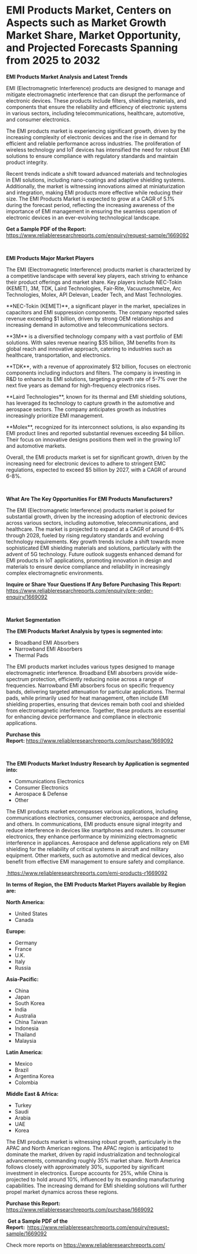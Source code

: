 <p><h1>EMI Products Market, Centers on Aspects such as Market Growth Market Share, Market Opportunity, and Projected Forecasts Spanning from 2025 to 2032</h1></p><p><strong>EMI Products Market Analysis and Latest Trends</strong></p>
<p><p>EMI (Electromagnetic Interference) products are designed to manage and mitigate electromagnetic interference that can disrupt the performance of electronic devices. These products include filters, shielding materials, and components that ensure the reliability and efficiency of electronic systems in various sectors, including telecommunications, healthcare, automotive, and consumer electronics. </p><p>The EMI products market is experiencing significant growth, driven by the increasing complexity of electronic devices and the rise in demand for efficient and reliable performance across industries. The proliferation of wireless technology and IoT devices has intensified the need for robust EMI solutions to ensure compliance with regulatory standards and maintain product integrity.</p><p>Recent trends indicate a shift toward advanced materials and technologies in EMI solutions, including nano-coatings and adaptive shielding systems. Additionally, the market is witnessing innovations aimed at miniaturization and integration, making EMI products more effective while reducing their size. The EMI Products Market is expected to grow at a CAGR of 5.1% during the forecast period, reflecting the increasing awareness of the importance of EMI management in ensuring the seamless operation of electronic devices in an ever-evolving technological landscape.</p></p>
<p><strong>Get a Sample PDF of the Report:&nbsp;</strong> <a href="https://www.reliableresearchreports.com/enquiry/request-sample/1669092?utm_campaign=2221&utm_medium=2&utm_source=Github&utm_content=ia&utm_term=17022025&utm_id=emi-products">https://www.reliableresearchreports.com/enquiry/request-sample/1669092</a></p>
<p>&nbsp;</p>
<p><strong>EMI Products Major Market Players</strong></p>
<p><p>The EMI (Electromagnetic Interference) products market is characterized by a competitive landscape with several key players, each striving to enhance their product offerings and market share. Key players include NEC-Tokin (KEMET), 3M, TDK, Laird Technologies, Fair-Rite, Vacuumschmelze, Arc Technologies, Molex, API Delevan, Leader Tech, and Mast Technologies. </p><p>**NEC-Tokin (KEMET)**, a significant player in the market, specializes in capacitors and EMI suppression components. The company reported sales revenue exceeding $1 billion, driven by strong OEM relationships and increasing demand in automotive and telecommunications sectors.</p><p>**3M** is a diversified technology company with a vast portfolio of EMI solutions. With sales revenue nearing $35 billion, 3M benefits from its global reach and innovative approach, catering to industries such as healthcare, transportation, and electronics.</p><p>**TDK**, with a revenue of approximately $12 billion, focuses on electronic components including inductors and filters. The company is investing in R&D to enhance its EMI solutions, targeting a growth rate of 5-7% over the next five years as demand for high-frequency electronics rises.</p><p>**Laird Technologies**, known for its thermal and EMI shielding solutions, has leveraged its technology to capture growth in the automotive and aerospace sectors. The company anticipates growth as industries increasingly prioritize EMI management.</p><p>**Molex**, recognized for its interconnect solutions, is also expanding its EMI product lines and reported substantial revenues exceeding $4 billion. Their focus on innovative designs positions them well in the growing IoT and automotive markets.</p><p>Overall, the EMI products market is set for significant growth, driven by the increasing need for electronic devices to adhere to stringent EMC regulations, expected to exceed $5 billion by 2027, with a CAGR of around 6-8%.</p></p>
<p>&nbsp;</p>
<p><strong>What Are The Key Opportunities For EMI Products Manufacturers?</strong></p>
<p><p>The EMI (Electromagnetic Interference) products market is poised for substantial growth, driven by the increasing adoption of electronic devices across various sectors, including automotive, telecommunications, and healthcare. The market is projected to expand at a CAGR of around 6-8% through 2028, fueled by rising regulatory standards and evolving technology requirements. Key growth trends include a shift towards more sophisticated EMI shielding materials and solutions, particularly with the advent of 5G technology. Future outlook suggests enhanced demand for EMI products in IoT applications, promoting innovation in design and materials to ensure device compliance and reliability in increasingly complex electromagnetic environments.</p></p>
<p><strong>Inquire or Share Your Questions If Any Before Purchasing This Report:</strong> <a href="https://www.reliableresearchreports.com/enquiry/pre-order-enquiry/1669092?utm_campaign=2221&utm_medium=2&utm_source=Github&utm_content=ia&utm_term=17022025&utm_id=emi-products">https://www.reliableresearchreports.com/enquiry/pre-order-enquiry/1669092</a></p>
<p>&nbsp;</p>
<p><strong>Market Segmentation</strong></p>
<p><strong>The EMI Products Market Analysis by types is segmented into:</strong></p>
<p><ul><li>Broadband EMI Absorbers</li><li>Narrowband EMI Absorbers</li><li>Thermal Pads</li></ul></p>
<p><p>The EMI products market includes various types designed to manage electromagnetic interference. Broadband EMI absorbers provide wide-spectrum protection, efficiently reducing noise across a range of frequencies. Narrowband EMI absorbers focus on specific frequency bands, delivering targeted attenuation for particular applications. Thermal pads, while primarily used for heat management, often include EMI shielding properties, ensuring that devices remain both cool and shielded from electromagnetic interference. Together, these products are essential for enhancing device performance and compliance in electronic applications.</p></p>
<p><strong>Purchase this Report:&nbsp;</strong><a href="https://www.reliableresearchreports.com/purchase/1669092?utm_campaign=2221&utm_medium=2&utm_source=Github&utm_content=ia&utm_term=17022025&utm_id=emi-products">https://www.reliableresearchreports.com/purchase/1669092</a></p>
<p>&nbsp;</p>
<p><strong>The EMI Products Market Industry Research by Application is segmented into:</strong></p>
<p><ul><li>Communications Electronics</li><li>Consumer Electronics</li><li>Aerospace & Defense</li><li>Other</li></ul></p>
<p><p>The EMI products market encompasses various applications, including communications electronics, consumer electronics, aerospace and defense, and others. In communications, EMI products ensure signal integrity and reduce interference in devices like smartphones and routers. In consumer electronics, they enhance performance by minimizing electromagnetic interference in appliances. Aerospace and defense applications rely on EMI shielding for the reliability of critical systems in aircraft and military equipment. Other markets, such as automotive and medical devices, also benefit from effective EMI management to ensure safety and compliance.</p></p>
<p><a href="https://www.reliableresearchreports.com/emi-products-r1669092?utm_campaign=2221&utm_medium=2&utm_source=Github&utm_content=ia&utm_term=17022025&utm_id=emi-products">&nbsp;https://www.reliableresearchreports.com/emi-products-r1669092</a></p>
<p><strong>In terms of Region, the EMI Products Market Players available by Region are:</strong></p>
<p>
    <p> <strong> North America: </strong>
        <ul>
            <li>United States</li>
            <li>Canada</li>
        </ul>
        </p> 
    <p> <strong> Europe: </strong>
        <ul>
            <li>Germany</li>
            <li>France</li>
            <li>U.K.</li>
            <li>Italy</li>
            <li>Russia</li>
        </ul>
        </p> 
    <p> <strong> Asia-Pacific: </strong>
        <ul>
            <li>China</li>
            <li>Japan</li>
            <li>South Korea</li>
            <li>India</li>
            <li>Australia</li>
            <li>China Taiwan</li>
            <li>Indonesia</li>
            <li>Thailand</li>
            <li>Malaysia</li>
        </ul>
        </p> 
    <p> <strong> Latin America: </strong>
        <ul>
            <li>Mexico</li>
            <li>Brazil</li>
            <li>Argentina Korea</li>
            <li>Colombia</li>
        </ul>
        </p> 
    <p> <strong> Middle East & Africa: </strong>
        <ul>
            <li>Turkey</li>
            <li>Saudi</li>
            <li>Arabia</li>
            <li>UAE</li>
            <li>Korea</li>
        </ul>
    </p>
    </p>
<p><p>The EMI products market is witnessing robust growth, particularly in the APAC and North American regions. The APAC region is anticipated to dominate the market, driven by rapid industrialization and technological advancements, commanding roughly 35% market share. North America follows closely with approximately 30%, supported by significant investment in electronics. Europe accounts for 25%, while China is projected to hold around 10%, influenced by its expanding manufacturing capabilities. The increasing demand for EMI shielding solutions will further propel market dynamics across these regions.</p></p>
<p><strong>Purchase this Report: </strong><a href="https://www.reliableresearchreports.com/purchase/1669092?utm_campaign=2221&utm_medium=2&utm_source=Github&utm_content=ia&utm_term=17022025&utm_id=emi-products">https://www.reliableresearchreports.com/purchase/1669092</a></p>
<p>&nbsp;<strong>Get a Sample PDF of the Report:&nbsp;&nbsp;</strong><a href="https://www.reliableresearchreports.com/enquiry/request-sample/1669092?utm_campaign=2221&utm_medium=2&utm_source=Github&utm_content=ia&utm_term=17022025&utm_id=emi-products">https://www.reliableresearchreports.com/enquiry/request-sample/1669092</a></p>
<p><strong></strong></p>
<p>Check more reports on <a href="https://www.reliableresearchreports.com/?utm_campaign=2221&utm_medium=2&utm_source=Github&utm_content=ia&utm_term=17022025&utm_id=emi-products">https://www.reliableresearchreports.com/</a></p>